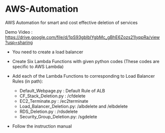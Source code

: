 # AWS-Automation
AWS Automation for smart and cost effective deletion of services

Demo Video : https://drive.google.com/file/d/1pS93gbIblYgbMc_gBhE6Zozs21IyppRa/view?usp=sharing

- You need to create a load balancer
- Create Six Lambda Functions with given python codes (These codes are specific to AWS Lambda)
- Add each of the Lambda Functions to corresponding to Load Balancer Rules (in path):
    - Default_Webpage.py      :     Default Rule of ALB
    - CF_Stack_Deletion.py    :     /cfdelete
    - EC2_Terminate.py        :     /ec2terminate
    - Load_Balancer_Deletion.py:    /albdelete and /elbdelete
    - RDS_Deletion.py         :     /rdsdelete
    - Security_Group_Deletion.py:   /sgdelete
 
 - Follow the instruction manual

